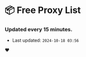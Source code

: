 # :package: Free Proxy List
### Updated every 15 minutes.

- Last updated: `2024-10-18 03:56`

:heart:
